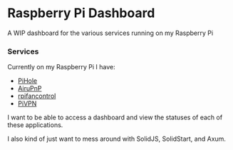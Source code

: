 # Raspberry Pi Dashboard

A WIP dashboard for the various services running on my Raspberry Pi

### Services

Currently on my Raspberry Pi I have:
  - [PiHole](https://github.com/pi-hole/pi-hole)
  - [AiruPnP](https://github.com/philippe44/AirConnect)
  - [rpifancontrol](https://github.com/mihirsamdarshi/rpi-fan-control-rs)
  - [PiVPN](https://github.com/pivpn/pivpn)

I want to be able to access a dashboard and view the statuses of each of these
applications.

I also kind of just want to mess around with SolidJS, SolidStart, and Axum.


